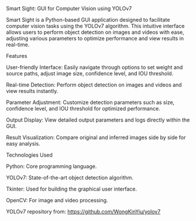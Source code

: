 Smart Sight: GUI for Computer Vision using YOLOv7

Smart Sight is a Python-based GUI application designed to facilitate computer vision tasks using the YOLOv7 algorithm. This intuitive interface allows users to perform object detection on images and videos with ease, adjusting various parameters to optimize performance and view results in real-time.


Features

User-friendly Interface: Easily navigate through options to set weight and source paths, adjust image size, confidence level, and IOU threshold.

Real-time Detection: Perform object detection on images and videos and view results instantly.

Parameter Adjustment: Customize detection parameters such as size, confidence level, and IOU threshold for optimized performance.

Output Display: View detailed output parameters and logs directly within the GUI.

Result Visualization: Compare original and inferred images side by side for easy analysis.


Technologies Used

Python: Core programming language.

YOLOv7: State-of-the-art object detection algorithm.

Tkinter: Used for building the graphical user interface.

OpenCV: For image and video processing.

YOLOv7 repository from: https://github.com/WongKinYiu/yolov7
